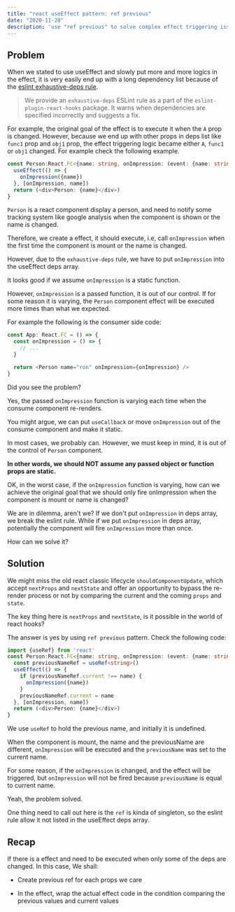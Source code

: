 ```yaml
---
title: "react useEffect pattern: ref previous"
date: "2020-11-28"
description: 'use "ref previous" to solve complex effect triggering issue'
---
```


## Problem

When we stated to use useEffect and slowly put more and more logics in the effect, it is very easily end up with a long dependency list because of the [eslint exhaustive-deps rule](https://github.com/facebook/react/issues/14920).

> We provide an `exhaustive-deps` ESLint rule as a part of the `eslint-plugin-react-hooks` package. It warns when dependencies are specified incorrectly and suggests a fix.

For example, the original goal of the effect is to execute it when the `A` prop is changed. However, because we end up with other props in deps list like `func1` prop and `obj1` prop, the effect triggering logic became either `A`, `func1` or `obj1` changed. For example check the following example.

```typescript
const Person:React.FC<{name: string, onImpression: (event: {name: string}) => void> = () => {
  useEffect(() => {
    onImpression({name})
  }, [onImpression, name])
  return (<div>Person: {name}</div>)
}
```

`Person` is a react component display a person, and need to notify some tracking system like google analysis when the component is shown or the name is changed.

Therefore, we create a effect, it should execute, i.e, call `onImpression` when the first time the component is mount or the name is changed.

However, due to the `exhaustive-deps` rule, we have to put `onImpression` into the useEffect deps array.

It looks good if we assume `onImpression` is a static function.

However, `onImpression` is a passed function, it is out of our control. If for some reason it is varying, the `Person` component effect will be executed more times than what we expected.

For example the following is the consumer side code:

```typescript
const App: React.FC = () => {
  const onImpression = () => {
    // ...
  }

  return <Person name="ron" onImpression={onImpression} />
}
```

Did you see the problem?

Yes, the passed `onImpression` function is varying each time when the consume component re-renders.

You might argue, we can put `useCallback` or move `onImpression` out of the consume component and make it static.

In most cases, we probably can. However, we must keep in mind, it is out of the control of `Person` component.

**In other words, we should NOT assume any passed object or function props are static.**

OK, in the worst case, if the `onImpression` function is varying, how can we achieve the original goal that we should only fire onImpression when the component is mount or name is changed?

We are in dilemma, aren't we? If we don't put `onImpression` in deps array, we break the eslint rule. While if we put `onImpression` in deps array, potentially the component will fire `onImpression` more than once.

How can we solve it?

## Solution

We might miss the old react classic lifecycle `shouldComponentUpdate`, which accept `nextProps` and `nextState` and offer an opportunity to bypass the re-render process or not by comparing the current and the coming `props` and `state`.

The key thing here is `nextProps` and `nextState`, is it possible in the world of react hooks?

The answer is yes by using `ref previous` pattern. Check the following code:

```typescript
import {useRef} from 'react'
const Person:React.FC<{name: string, onImpression: (event: {name: string}) => void> = () => {
  const previousNameRef = useRef<string>()
  useEffect(() => {
    if (previousNameRef.current !== name) {
      onImpression({name})
    }
    previousNameRef.current = name
  }, [onImpression, name])
  return (<div>Person: {name}</div>)
}
```

We use `useRef` to hold the previous name, and initially it is undefined.

When the component is mount, the name and the previousName are different, `onImpression` will be executed and the `previousName` was set to the current name.

For some reason, if the `onImpression` is changed, and the effect will be triggered, but `onImpression` will not be fired because `previousName` is equal to current name.

Yeah, the problem solved.

One thing need to call out here is the `ref` is kinda of singleton, so the eslint rule allow it not listed in the useEffect deps array.

## Recap

If there is a effect and need to be executed when only some of the deps are changed.
In this case, We shall:

- Create previous ref for each props we care

- In the effect, wrap the actual effect code in the condition comparing the previous values and current values
